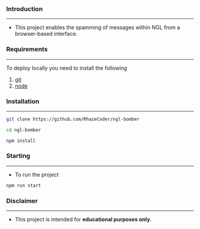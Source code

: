### Introduction
------------
 - This project enables the spamming of messages within NGL from a browser-based interface.

### Requirements
------------
To deploy locally you need to install the following
1.  [git](https://git-scm.com/book/en/v2/Getting-Started-Installing-Git "git")
2. [node](https://nodejs.org/en "node")

### Installation
------------
```bash
git clone https://github.com/RhazeCoder/ngl-bomber
```
```bash
cd ngl-bomber
```
```bash
npm install
```

### Starting
------------
- To run the project
```bash
npm run start
```

### Disclaimer
------------
- This project is intended for **educational purposes only**.
